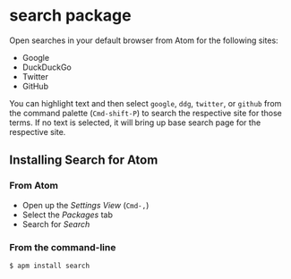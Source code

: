 # search package

Open searches in your default browser from Atom for the following sites:

- Google
- DuckDuckGo
- Twitter
- GitHub

You can highlight text and then select `google`, `ddg`, `twitter`, or `github` from the command palette (`Cmd-shift-P`) to search the respective site for those terms. If no text is selected, it will bring up base search page for the respective site.

<!-- screenshot/gif -->

## Installing Search for Atom

### From Atom

- Open up the *Settings View* (`Cmd-,`)
- Select the *Packages* tab
- Search for *Search*

### From the command-line

    $ apm install search
